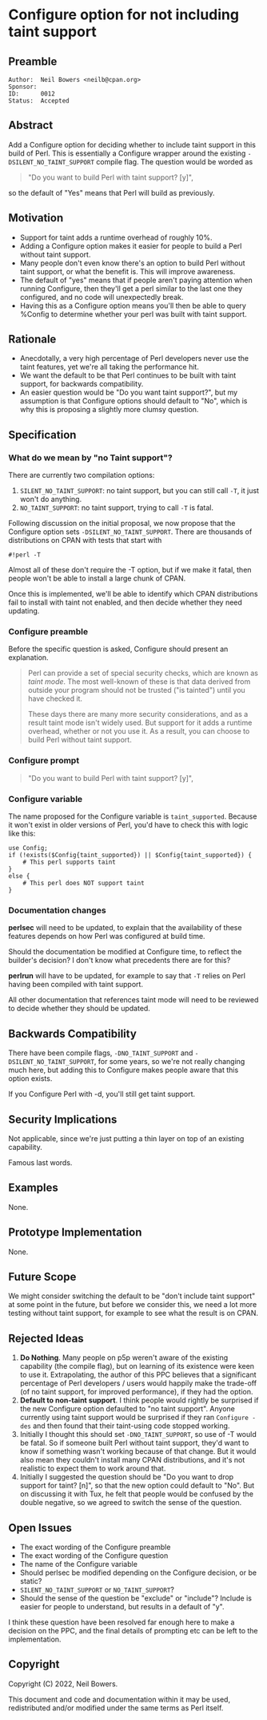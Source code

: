 # Configure option for not including taint support

## Preamble

    Author:  Neil Bowers <neilb@cpan.org>
    Sponsor:
    ID:      0012
    Status:  Accepted


## Abstract

Add a Configure option for deciding whether to include taint support
in this build of Perl.
This is essentially a Configure wrapper
around the existing `-DSILENT_NO_TAINT_SUPPORT` compile flag.
The question would be worded as

> "Do you want to build Perl with taint support? [y]",

so the default of "Yes" means that Perl will build as previously.

## Motivation

* Support for taint adds a runtime overhead of roughly 10%.
* Adding a Configure option makes it easier for people to build a
  Perl without taint support.
* Many people don't even know there's an option to build Perl without
  taint support, or what the benefit is.
  This will improve awareness.
* The default of "yes" means that if people aren't paying attention
  when running Configure, then they'll get a perl similar to the last
  one they configured, and no code will unexpectedly break.
* Having this as a Configure option means you'll then be able to
  query %Config to determine whether your
  perl was built with taint support.

## Rationale

* Anecdotally, a very high percentage of Perl developers never use
  the taint features, yet we're all taking the performance hit.
* We want the default to be that Perl continues to be built with
  taint support, for backwards compatibility.
* An easier question would be "Do you want taint support?",
  but my assumption is that Configure options should default to "No",
  which is why this is proposing a slightly more clumsy question.

## Specification

### What do we mean by "no Taint support"?

There are currently two compilation options:

1. `SILENT_NO_TAINT_SUPPORT`: no taint support, but you can still call `-T`,
   it just won't do anything.
2. `NO_TAINT_SUPPORT`: no taint support, trying to call `-T` is fatal.

Following discussion on the initial proposal,
we now propose that the Configure option sets `-DSILENT_NO_TAINT_SUPPORT`.
There are thousands of distributions on CPAN with tests that start with

    #!perl -T

Almost all of these don't require the -T option,
but if we make it fatal, then people won't be able to install a large chunk of CPAN.

Once this is implemented, we'll be able to identify which CPAN distributions fail
to install with taint not enabled, and then decide whether they need updating.

### Configure preamble

Before the specific question is asked,
Configure should present an explanation.

> Perl can provide a set of special security checks,
> which are known as *taint mode*.
> The most well-known of these is that data derived from
> outside your program should not be trusted ("is tainted")
> until you have checked it.
>
> These days there are many more security considerations,
> and as a result taint mode isn't widely used.
> But support for it adds a runtime overhead,
> whether or not you use it.
> As a result, you can choose to build Perl without taint support.

### Configure prompt

> "Do you want to build Perl with taint support? [y]",

### Configure variable

The name proposed for the Configure variable is `taint_supported`.
Because it won't exist in older versions of Perl,
you'd have to check this with logic like this:

    use Config;
    if (!exists($Config{taint_supported}) || $Config{taint_supported}) {
        # This perl supports taint
    }
    else {
        # This perl does NOT support taint
    }


### Documentation changes

**perlsec** will need to be updated, to explain that the availability
of these features depends on how Perl was configured at build time.

Should the documentation be modified at Configure time,
to reflect the builder's decision?
I don't know what precedents there are for this?

**perlrun** will have to be updated,
for example to say that `-T` relies on Perl having been compiled
with taint support.

All other documentation that references taint mode will need to be
reviewed to decide whether they should be updated.

## Backwards Compatibility

There have been compile flags, `-DNO_TAINT_SUPPORT` and `-DSILENT_NO_TAINT_SUPPORT`,
for some years, so we're not really changing much here,
but adding this to Configure makes people aware that this option exists.

If you Configure Perl with -d, you'll still get taint support.


## Security Implications

Not applicable, since we're just putting a thin layer on top
of an existing capability.

Famous last words.

## Examples

None.

## Prototype Implementation

None.

## Future Scope

We might consider switching the default to be "don't include taint support"
at some point in the future,
but before we consider this,
we need a lot more testing without taint support,
for example to see what the result is on CPAN.

## Rejected Ideas

1. **Do Nothing**. Many people on p5p weren't aware of the existing capability
   (the compile flag), but on learning of its existence were keen to use it.
   Extrapolating, the author of this PPC believes that a significant
   percentage of Perl developers / users would happily make the trade-off
   (of no taint support, for improved performance), if they had the option.
2. **Default to non-taint support**. I think people would rightly be surprised
   if the new Configure option defaulted to "no taint support".
   Anyone currently using taint support would be surprised if they ran
   `Configure -des` and then found that their taint-using code stopped working.
3. Initially I thought this should set `-DNO_TAINT_SUPPORT`, so use of -T would be fatal.
   So if someone built Perl without taint support, they'd want to know if something
   wasn't working because of that change. But it would also mean they couldn't install
   many CPAN distributions, and it's not realistic to expect them to work around that.
4. Initially I suggested the question should be "Do you want to drop support for taint? [n]",
   so that the new option could default to "No". But on discussing it with Tux, he felt
   that people would be confused by the double negative, so we agreed to switch the sense
   of the question.

## Open Issues

* The exact wording of the Configure preamble
* The exact wording of the Configure question
* The name of the Configure variable
* Should perlsec be modified depending on the Configure decision,
  or be static?
* `SILENT_NO_TAINT_SUPPORT` or `NO_TAINT_SUPPORT`?
* Should the sense of the question be "exclude" or "include"?
  Include is easier for people to understand, but results in a default of "y".

I think these question have been resolved far enough here to make a decision on the PPC,
and the final details of prompting etc can be left to the implementation.

## Copyright

Copyright (C) 2022, Neil Bowers.

This document and code and documentation within it may be used,
redistributed and/or modified under the same terms as Perl itself.

